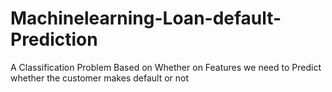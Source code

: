 # Machinelearning-Loan-default-Prediction
A Classification Problem Based on Whether on Features we need to Predict whether the customer makes default or not 
